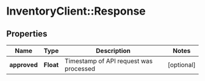 # InventoryClient::Response

## Properties
Name | Type | Description | Notes
------------ | ------------- | ------------- | -------------
**approved** | **Float** | Timestamp of API request was processed | [optional] 



